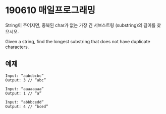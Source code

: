 # 190610 매일프로그래밍

String이 주어지면, 중복된 char가 없는 가장 긴 서브스트링 (substring)의 길이를 찾으시오. 

Given a string, find the longest substring that does not have duplicate characters.



## 예제
```
Input: “aabcbcbc”
Output: 3 // “abc”
```

```
Input: “aaaaaaaa”
Output: 1 // “a”
```

```
Input: “abbbcedd”
Output: 4 // “bced”
```